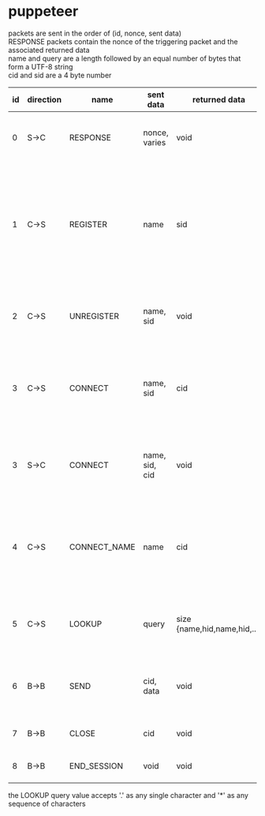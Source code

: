 # puppeteer

packets are sent in the order of (id, nonce, sent data)  
RESPONSE packets contain the nonce of the triggering packet and the associated returned data  
name and query are a length followed by an equal number of bytes that form a UTF-8 string  
cid and sid are a 4 byte number

id|direction|name       | sent data |returned data| description
--|------|--------------|-----------|-------------|----
0 | S->C | RESPONSE     | nonce, varies  | void   | packet type that holds returned data
1 | C->S | REGISTER     | name           | sid    | offer a service under the given name, returns a value that combines with name to uniquely identify this server
2 | C->S | UNREGISTER   | name, sid      | void   | stop offering the service with the given name and sid
3 | C->S | CONNECT      | name, sid      | cid    | open a connection to the specified service, returns a connection id
3 | S->C | CONNECT      | name, sid, cid | void   | creates a connection was opened to the given service on this host
4 | C->S | CONNECT_NAME | name           | cid    | creates a connection if the service exists and is unique, otherwise returns a cid of 0
5 | C->S |LOOKUP|query|size {name,hid,name,hid,...}| returns a list of the provided size of name,hid pairs 
6 | B->B | SEND         | cid, data      | void   | transmits the given data accross the given connection
7 | B->B | CLOSE        | cid            | void   | closes the given connection
8 | B->B | END_SESSION  | void           | void   | stops the TCP session

the LOOKUP query value accepts '.' as any single character and '*' as any sequence of characters
